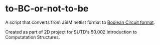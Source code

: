 # to-BC-or-not-to-be

A script that converts from JSIM netlist format to [Boolean Circuit format](http://users.ics.aalto.fi/tjunttil/circuits/).

Created as part of 2D project for SUTD's 50.002 Introduction to Computatation Structures.
